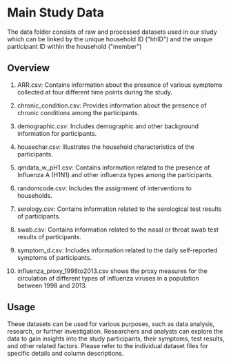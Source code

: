 # Main Study Data 

The data folder consists of raw and processed datasets used in our study which can be linked by the unique household ID ("hhID") and the unique participant ID within the household ("member")

## Overview

1. ARR.csv: Contains information about the presence of various symptoms collected at four different time points during the study.

2. chronic_condition.csv: Provides information about the presence of chronic conditions among the participants.

3. demographic.csv: Includes demographic and other background information for participants.

4. housechar.csv: Illustrates the household characteristics of the participants.

5. qmdata_w_pH1.csv: Contains information related to the presence of Influenza A (H1N1) and other influenza types among the participants.

6. randomcode.csv: Includes the assignment of interventions to households.

7. serology.csv: Contains information related to the serological test results of participants.

8. swab.csv: Contains information related to the nasal or throat swab test results of participants.

9. symptom_d.csv: Includes information related to the daily self-reported symptoms of participants.
   
10. influenza_proxy_1998to2013.csv shows the proxy measures for the circulation of different types of influenza viruses in a population between 1998 and 2013.

## Usage

These datasets can be used for various purposes, such as data analysis, research, or further investigation. Researchers and analysts can explore the data to gain insights into the study participants, their symptoms, test results, and other related factors. Please refer to the individual dataset files for specific details and column descriptions.
